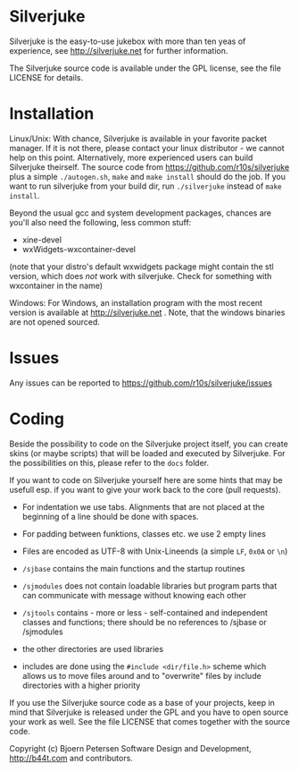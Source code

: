 Silverjuke
================================================================================

Silverjuke is the easy-to-use jukebox with more than ten yeas of experience, see
http://silverjuke.net for further information.

The Silverjuke source code is available under the GPL license, see the file
LICENSE for details.


Installation
================================================================================

Linux/Unix:  With chance, Silverjuke is available in your favorite packet
manager.  If it is not there, please contact your linux distributor - we cannot
help on this point.
Alternatively, more experienced users can build Silverjuke theirself.  The
source code from https://github.com/r10s/silverjuke plus a simple
`./autogen.sh`, `make` and `make install` should do the job. If you want to run
silverjuke from your build dir, run `./silverjuke` instead of `make install`.

Beyond the usual gcc and system development packages, chances are
you'll also need the following, less common stuff:

- xine-devel
- wxWidgets-wxcontainer-devel

(note that your distro's default wxwidgets package might contain the
stl version, which does *not* work with silverjuke. Check for
something with wxcontainer in the name)

Windows:  For Windows, an installation program with the most recent version is
available at http://silverjuke.net .  Note, that the windows binaries are not
opened sourced.


Issues
===============================================================================

Any issues can be reported to https://github.com/r10s/silverjuke/issues


Coding
================================================================================

Beside the possibility to code on the Silverjuke project itself, you can create
skins (or maybe scripts) that will be loaded and executed by Silverjuke.  For
the possibilities on this, please refer to the `docs` folder.

If you want to code on Silverjuke yourself here are some hints that may be
usefull esp. if you want to give your work back to the core (pull requests).

- For indentation we use tabs.  Alignments that are not placed at the beginning
  of a line should be done with spaces.

- For padding between funktions, classes etc. we use 2 empty lines

- Files are encoded as UTF-8 with Unix-Lineends (a simple `LF`, `0x0A` or `\n`)

- `/sjbase` contains the main functions and the startup routines

- `/sjmodules` does not contain loadable libraries but program parts that can
  communicate with message without knowing each other

- `/sjtools` contains - more or less - self-contained and independent classes
  and functions; there should be no references to /sjbase or /sjmodules

- the other directories are used libraries

- includes are done using the `#include <dir/file.h>` scheme which allows us to
  move files around and to "overwrite" files by include directories with a
  higher priority

If you use the Silverjuke source code as a base of your projects, keep in mind
that Silverjuke is released under the GPL and you have to open source your work
as well.  See the file LICENSE that comes together with the source code.


Copyright (c) Bjoern Petersen Software Design and Development,
http://b44t.com and contributors.


